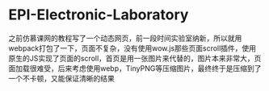 # EPI-Electronic-Laboratory
之前仿慕课网的教程写了一个动态网页，前一段时间实验室纳新，所以就用webpack打包了一下，页面不复杂，没有使用wow.js那些页面scroll插件，使用原生的JS实现了页面的scroll，首页是用一张图片来代替的，图片本来非常大，页面加载很难受，后来考虑使用webp，TinyPNG等压缩图片，最终终于是压缩到了一个不卡顿，又能保证清晰的结果
